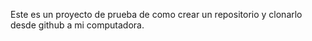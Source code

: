 Este es un proyecto de prueba de como crear un repositorio  y clonarlo desde github a mi computadora.
